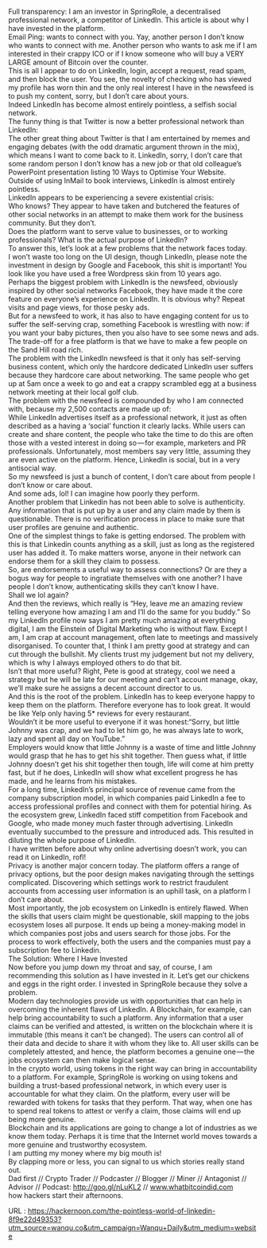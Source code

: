   Full transparency: I am an investor in SpringRole, a decentralised professional network, a competitor of LinkedIn. This article is about why I have invested in the platform.  
    Email Ping: <Random Unknown Person> wants to connect with you. Yay, another person I don’t know who wants to connect with me. Another person who wants to ask me if I am interested in their crappy ICO or if I know someone who will buy a VERY LARGE amount of Bitcoin over the counter.  
    This is all I appear to do on LinkedIn, login, accept a request, read spam, and then block the user. You see, the novelty of checking who has viewed my profile has worn thin and the only real interest I have in the newsfeed is to push my content, sorry, but I don’t care about yours.  
    Indeed LinkedIn has become almost entirely pointless, a selfish social network.  
    The funny thing is that Twitter is now a better professional network than LinkedIn:  
    The other great thing about Twitter is that I am entertained by memes and engaging debates (with the odd dramatic argument thrown in the mix), which means I want to come back to it. LinkedIn, sorry, I don’t care that some random person I don’t know has a new job or that old colleague’s PowerPoint presentation listing 10 Ways to Optimise Your Website.  
    Outside of using InMail to book interviews, LinkedIn is almost entirely pointless.  
    LinkedIn appears to be experiencing a severe existential crisis:  
    Who knows? They appear to have taken and butchered the features of other social networks in an attempt to make them work for the business community. But they don’t.  
    Does the platform want to serve value to businesses, or to working professionals? What is the actual purpose of LinkedIn?  
    To answer this, let’s look at a few problems that the network faces today.  
    I won’t waste too long on the UI design, though LinkedIn, please note the investment in design by Google and Facebook, this shit is important! You look like you have used a free Wordpress skin from 10 years ago.  
    Perhaps the biggest problem with LinkedIn is the newsfeed, obviously inspired by other social networks <cough>Facebook</cough>, they have made it the core feature on everyone’s experience on LinkedIn. It is obvious why? Repeat visits and page views, for those pesky ads.  
    But for a newsfeed to work, it has also to have engaging content for us to suffer the self-serving crap, something Facebook is wrestling with now: if you want your baby pictures, then you also have to see some news and ads. The trade-off for a free platform is that we have to make a few people on the Sand Hill road rich.  
    The problem with the LinkedIn newsfeed is that it only has self-serving business content, which only the hardcore dedicated LinkedIn user suffers because they hardcore care about networking. The same people who get up at 5am once a week to go and eat a crappy scrambled egg at a business network meeting at their local golf club.  
    The problem with the newsfeed is compounded by who I am connected with, because my 2,500 contacts are made up of:  
    While LinkedIn advertises itself as a professional network, it just as often described as a having a ‘social’ function it clearly lacks. While users can create and share content, the people who take the time to do this are often those with a vested interest in doing so — for example, marketers and PR professionals. Unfortunately, most members say very little, assuming they are even active on the platform. Hence, LinkedIn is social, but in a very antisocial way.  
    So my newsfeed is just a bunch of content, I don’t care about from people I don’t know or care about.  
    And some ads, lol! I can imagine how poorly they perform.  
    Another problem that Linkedin has not been able to solve is authenticity. Any information that is put up by a user and any claim made by them is questionable. There is no verification process in place to make sure that user profiles are genuine and authentic.  
    One of the simplest things to fake is getting endorsed. The problem with this is that Linkedin counts anything as a skill, just as long as the registered user has added it. To make matters worse, anyone in their network can endorse them for a skill they claim to possess.  
    So, are endorsements a useful way to assess connections? Or are they a bogus way for people to ingratiate themselves with one another? I have people I don’t know, authenticating skills they can’t know I have.  
    Shall we lol again?  
    And then the reviews, which really is “Hey, leave me an amazing review telling everyone how amazing I am and I’ll do the same for you buddy.” So my LinkedIn profile now says I am pretty much amazing at everything digital, I am the Einstein of Digital Marketing who is without flaw. Except I am, I am crap at account management, often late to meetings and massively disorganised. To counter that, I think I am pretty good at strategy and can cut through the bullshit. My clients trust my judgement but not my delivery, which is why I always employed others to do that bit.  
    Isn’t that more useful? Right, Pete is good at strategy, cool we need a strategy but he will be late for our meeting and can’t account manage, okay, we’ll make sure he assigns a decent account director to us.  
    And this is the root of the problem. LinkedIn has to keep everyone happy to keep them on the platform. Therefore everyone has to look great. It would be like Yelp only having 5* reviews for every restaurant.  
    Wouldn’t it be more useful to everyone if it was honest:“Sorry, but little Johnny was crap, and we had to let him go, he was always late to work, lazy and spent all day on YouTube.”  
    Employers would know that little Johnny is a waste of time and little Johnny would grasp that he has to get his shit together. Then guess what, if little Johnny doesn’t get his shit together then tough, life will come at him pretty fast, but if he does, LinkedIn will show what excellent progress he has made, and he learns from his mistakes.  
    For a long time, LinkedIn’s principal source of revenue came from the company subscription model, in which companies paid LinkedIn a fee to access professional profiles and connect with them for potential hiring. As the ecosystem grew, LinkedIn faced stiff competition from Facebook and Google, who made money much faster through advertising. LinkedIn eventually succumbed to the pressure and introduced ads. This resulted in diluting the whole purpose of LinkedIn.  
    I have written before about why online advertising doesn’t work, you can read it on LinkedIn, rofl!  
    Privacy is another major concern today. The platform offers a range of privacy options, but the poor design makes navigating through the settings complicated. Discovering which settings work to restrict fraudulent accounts from accessing user information is an uphill task, on a platform I don’t care about.  
    Most importantly, the job ecosystem on LinkedIn is entirely flawed. When the skills that users claim might be questionable, skill mapping to the jobs ecosystem loses all purpose. It ends up being a money-making model in which companies post jobs and users search for those jobs. For the process to work effectively, both the users and the companies must pay a subscription fee to Linkedin.  
    The Solution: <Hint>Where I Have Invested</Hint>  
    Now before you jump down my throat and say, of course, I am recommending this solution as I have invested in it. Let’s get our chickens and eggs in the right order. I invested in SpringRole because they solve a problem.  
    Modern day technologies provide us with opportunities that can help in overcoming the inherent flaws of LinkedIn. A Blockchain, for example, can help bring accountability to such a platform. Any information that a user claims can be verified and attested, is written on the blockchain where it is immutable (this means it can’t be changed). The users can control all of their data and decide to share it with whom they like to. All user skills can be completely attested, and hence, the platform becomes a genuine one — the jobs ecosystem can then make logical sense.  
    In the crypto world, using tokens in the right way can bring in accountability to a platform. For example, SpringRole is working on using tokens and building a trust-based professional network, in which every user is accountable for what they claim. On the platform, every user will be rewarded with tokens for tasks that they perform. That way, when one has to spend real tokens to attest or verify a claim, those claims will end up being more genuine.  
    Blockchain and its applications are going to change a lot of industries as we know them today. Perhaps it is time that the Internet world moves towards a more genuine and trustworthy ecosystem.  
    I am putting my money where my big mouth is!  
    By clapping more or less, you can signal to us which stories really stand out.  
    Dad first // Crypto Trader // Podcaster // Blogger // Miner // Antagonist // Advisor // Podcast: http://goo.gl/nLuKL2 // www.whatbitcoindid.com  
    how hackers start their afternoons.  
    
  URL : https://hackernoon.com/the-pointless-world-of-linkedin-8f9e22d49353?utm_source=wanqu.co&utm_campaign=Wanqu+Daily&utm_medium=website